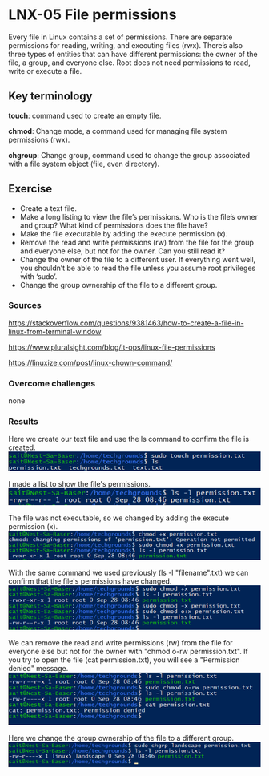 # LNX-05 File permissions
Every file in Linux contains a set of permissions. There are separate permissions for reading, writing, and executing files (rwx). There’s also three types of entities that can have different permissions: the owner of the file, a group, and everyone else. Root does not need permissions to read, write or execute a file.


## Key terminology

**touch**: command used to create an empty file.

**chmod**: Change mode, a command used for managing file system permissions (rwx). 

**chgroup**: Change group, command used to change the group associated with a file system object (file, even directory).


## Exercise
- Create a text file.
- Make a long listing to view the file’s permissions. Who is the file’s owner and group? What kind of permissions does the file have?
- Make the file executable by adding the execute permission (x).
- Remove the read and write permissions (rw) from the file for the group and everyone else, but not for the owner. Can you still read it?
- Change the owner of the file to a different user. If everything went well, you shouldn’t be able to read the file unless you assume root privileges with ‘sudo’.
- Change the group ownership of the file to a different group.

### Sources
https://stackoverflow.com/questions/9381463/how-to-create-a-file-in-linux-from-terminal-window

https://www.pluralsight.com/blog/it-ops/linux-file-permissions

https://linuxize.com/post/linux-chown-command/



### Overcome challenges
none

### Results
Here we create our text file and use the ls command to confirm the file is created.
![vraag1](https://github.com/Techgrounds-Cloud-9/cloud-9-sait125/blob/main/00_includes/LNX/LNX-05-01.png?raw=true)

I made a list to show the file's  permissions. 
![vraag2](https://github.com/Techgrounds-Cloud-9/cloud-9-sait125/blob/main/00_includes/LNX/LNX-05-02.png?raw=true)

The file was not executable, so we changed by adding the execute permission (x).
![vraag3](https://github.com/Techgrounds-Cloud-9/cloud-9-sait125/blob/main/00_includes/LNX/LNX-05-03.png?raw=true)

With the same command we used previously (ls -l "filename".txt) we can confirm that the file's permissions have changed.
![vraag4](https://github.com/Techgrounds-Cloud-9/cloud-9-sait125/blob/main/00_includes/LNX/LNX-05-04.png?raw=true)

We can remove the read and write permissions (rw) from the file for everyone else but not for the owner with "chmod o-rw permission.txt". If you try to open the file (cat permission.txt), you will see a "Permission denied" message.
![vraag5](https://github.com/Techgrounds-Cloud-9/cloud-9-sait125/blob/main/00_includes/LNX/LNX-05-05.png?raw=true)

Here we change the group ownership of the file to a different group. 
![vraag6](https://github.com/Techgrounds-Cloud-9/cloud-9-sait125/blob/main/00_includes/LNX/LNX-05-06.png?raw=true)


